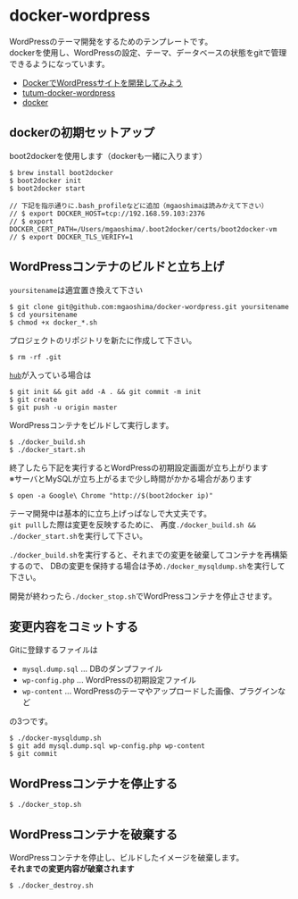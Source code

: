 # docker-wordpress

WordPressのテーマ開発をするためのテンプレートです。  
dockerを使用し、WordPressの設定、テーマ、データベースの状態をgitで管理できるようになっています。

- [DockerでWordPressサイトを開発してみよう](http://www.slideshare.net/mookjp/dockerword-press)
- [tutum-docker-wordpress](https://github.com/tutumcloud/tutum-docker-wordpress)
- [docker](https://www.docker.com/)

## dockerの初期セットアップ

boot2dockerを使用します（dockerも一緒に入ります）

```
$ brew install boot2docker
$ boot2docker init
$ boot2docker start

// 下記を指示通りに.bash_profileなどに追加（mgaoshimaは読みかえて下さい）
// $ export DOCKER_HOST=tcp://192.168.59.103:2376
// $ export DOCKER_CERT_PATH=/Users/mgaoshima/.boot2docker/certs/boot2docker-vm
// $ export DOCKER_TLS_VERIFY=1
```

## WordPressコンテナのビルドと立ち上げ

`yoursitename`は適宜置き換えて下さい

```
$ git clone git@github.com:mgaoshima/docker-wordpress.git yoursitename
$ cd yoursitename
$ chmod +x docker_*.sh
```

プロジェクトのリポジトリを新たに作成して下さい。

```
$ rm -rf .git
```

[`hub`](https://github.com/github/hub)が入っている場合は
```
$ git init && git add -A . && git commit -m init
$ git create
$ git push -u origin master
```

WordPressコンテナをビルドして実行します。

```
$ ./docker_build.sh
$ ./docker_start.sh
```

終了したら下記を実行するとWordPressの初期設定画面が立ち上がります  
※サーバとMySQLが立ち上がるまで少し時間がかかる場合があります

```
$ open -a Google\ Chrome "http://$(boot2docker ip)"
```

テーマ開発中は基本的に立ち上げっぱなしで大丈夫です。  
`git pull`した際は変更を反映するために、
再度`./docker_build.sh && ./docker_start.sh`を実行して下さい。

`./docker_build.sh`を実行すると、それまでの変更を破棄してコンテナを再構築するので、
DBの変更を保持する場合は予め`./docker_mysqldump.sh`を実行して下さい。

開発が終わったら`./docker_stop.sh`でWordPressコンテナを停止させます。

## 変更内容をコミットする

Gitに登録するファイルは

- `mysql.dump.sql` ... DBのダンプファイル
- `wp-config.php` ... WordPressの初期設定ファイル
- `wp-content` ... WordPressのテーマやアップロードした画像、プラグインなど

の3つです。  

```
$ ./docker-mysqldump.sh
$ git add mysql.dump.sql wp-config.php wp-content
$ git commit
```

## WordPressコンテナを停止する

```
$ ./docker_stop.sh
```

## WordPressコンテナを破棄する

WordPressコンテナを停止し、ビルドしたイメージを破棄します。  
**それまでの変更内容が破棄されます**

```
$ ./docker_destroy.sh
```
